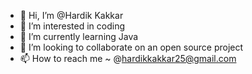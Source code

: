 - 👋 Hi, I’m @Hardik Kakkar
- 👀 I’m interested in coding
- 🌱 I’m currently learning Java
- 💞️ I’m looking to collaborate on an open source project
- 📫 How to reach me ~ @hardikkakkar25@gmail.com

<!---
HalfCodedKing/HalfCodedKing is a ✨ special ✨ repository because its `README.md` (this file) appears on your GitHub profile.
You can click the Preview link to take a look at your changes.
--->
